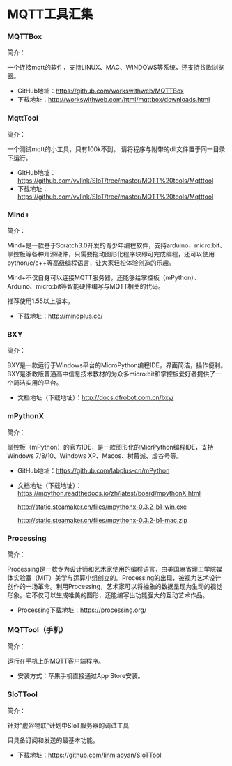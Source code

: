 # MQTT工具汇集

### MQTTBox

简介：

一个连接mqtt的软件，支持LINUX、MAC、WINDOWS等系统，还支持谷歌浏览器。

- GitHub地址：https://github.com/workswithweb/MQTTBox
- 下载地址：http://workswithweb.com/html/mqttbox/downloads.html

### MqttTool

简介：

一个测试mqtt的小工具，只有100k不到。
请将程序与附带的dll文件置于同一目录下运行。

- GitHub地址：https://github.com/vvlink/SIoT/tree/master/MQTT%20tools/Mqtttool
- 下载地址：https://github.com/vvlink/SIoT/tree/master/MQTT%20tools/Mqtttool


### Mind+

简介：

Mind+是一款基于Scratch3.0开发的青少年编程软件，支持arduino、micro:bit、掌控板等各种开源硬件，只需要拖动图形化程序块即可完成编程，还可以使用python/c/c++等高级编程语言，让大家轻松体验创造的乐趣。

Mind+不仅自身可以连接MQTT服务器，还能够给掌控板（mPython）、Arduino、micro:bit等智能硬件编写与MQTT相关的代码。

推荐使用1.55以上版本。

- 下载地址：http://mindplus.cc/

### BXY

简介：

BXY是一款运行于Windows平台的MicroPython编程IDE，界面简洁，操作便利。BXY是浙教版普通高中信息技术教材的为众多micro:bit和掌控板爱好者提供了一个简洁实用的平台。

- 文档地址（下载地址）：http://docs.dfrobot.com.cn/bxy/

### mPythonX

简介：

掌控板（mPython）的官方IDE，是一款图形化的MicrPython编程IDE，支持Windows 7/8/10、Windows XP、Macos、树莓派、虚谷号等。

- GitHub地址：https://github.com/labplus-cn/mPython
- 文档地址（下载地址）：https://mpython.readthedocs.io/zh/latest/board/mpythonX.html

  http://static.steamaker.cn/files/mpythonx-0.3.2-b1-win.exe

  http://static.steamaker.cn/files/mpythonx-0.3.2-b1-mac.zip

### Processing

简介：

Processing是一款专为设计师和艺术家使用的编程语言，由美国麻省理工学院媒体实验室（MIT）美学与运算小组创立的。Processing的出现，被视为艺术设计创作的一场革命。利用Processing，艺术家可以将抽象的数据呈现为生动的视觉形象。它不仅可以生成唯美的图形，还能编写出功能强大的互动艺术作品。

- Processing下载地址：https://processing.org/

### MQTTool（手机）

简介：

运行在手机上的MQTT客户端程序。

- 安装方式：苹果手机直接通过App Store安装。

### SIoTTool

简介：

针对“虚谷物联”计划中SIoT服务器的调试工具

只具备订阅和发送的最基本功能。

- 下载地址：https://github.com/linmiaoyan/SIoTTool
